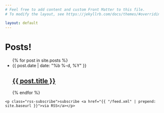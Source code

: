 ```yaml
---
# Feel free to add content and custom Front Matter to this file.
# To modify the layout, see https://jekyllrb.com/docs/themes/#overriding-theme-defaults

layout: default
---
```


<div class="home">
    <h1 class="page-heading">Posts!</h1>
    <ul class="post-list">
        {% for post in site.posts %}
            <li>
                <span class="post-meta">{{ post.date | date: "%b %-d, %Y" }}</span>
                <h2>
                    <a class="post-link" href="{{ post.url | prepend: site.baseurl }}">{{ post.title }}</a>
                </h2>
            </li>
        {% endfor %}
    </ul>

    <p class="rss-subscribe">subscribe <a href="{{ "/feed.xml" | prepend: site.baseurl }}">via RSS</a></p>
</div>
